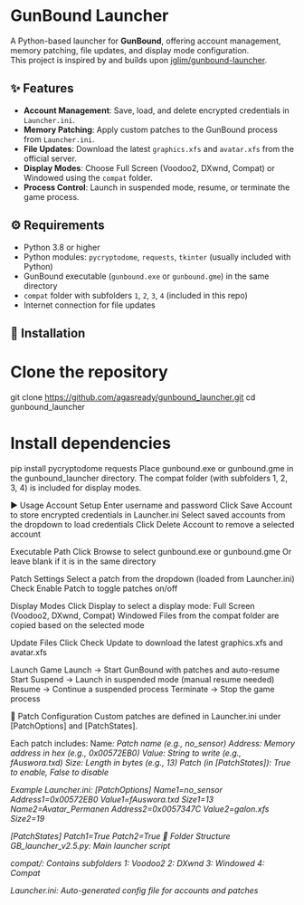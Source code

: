 # GunBound Launcher

A Python-based launcher for **GunBound**, offering account management, memory patching, file updates, and display mode configuration.  
This project is inspired by and builds upon [jglim/gunbound-launcher](https://github.com/jglim/gunbound-launcher).

## ✨ Features
- **Account Management**: Save, load, and delete encrypted credentials in `Launcher.ini`.
- **Memory Patching**: Apply custom patches to the GunBound process from `Launcher.ini`.
- **File Updates**: Download the latest `graphics.xfs` and `avatar.xfs` from the official server.
- **Display Modes**: Choose Full Screen (Voodoo2, DXwnd, Compat) or Windowed using the `compat` folder.
- **Process Control**: Launch in suspended mode, resume, or terminate the game process.

## ⚙️ Requirements
- Python 3.8 or higher  
- Python modules: `pycryptodome`, `requests`, `tkinter` (usually included with Python)  
- GunBound executable (`gunbound.exe` or `gunbound.gme`) in the same directory  
- `compat` folder with subfolders `1`, `2`, `3`, `4` (included in this repo)  
- Internet connection for file updates  

## 🚀 Installation
# Clone the repository
git clone https://github.com/agasready/gunbound_launcher.git
cd gunbound_launcher

# Install dependencies
pip install pycryptodome requests
Place gunbound.exe or gunbound.gme in the gunbound_launcher directory.
The compat folder (with subfolders 1, 2, 3, 4) is included for display modes.

▶️ Usage
Account Setup
Enter username and password
Click Save Account to store encrypted credentials in Launcher.ini
Select saved accounts from the dropdown to load credentials
Click Delete Account to remove a selected account

Executable Path
Click Browse to select gunbound.exe or gunbound.gme
Or leave blank if it is in the same directory

Patch Settings
Select a patch from the dropdown (loaded from Launcher.ini)
Check Enable Patch to toggle patches on/off

Display Modes
Click Display to select a display mode:
Full Screen (Voodoo2, DXwnd, Compat)
Windowed
Files from the compat folder are copied based on the selected mode

Update Files
Click Check Update to download the latest graphics.xfs and avatar.xfs

Launch Game
Launch → Start GunBound with patches and auto-resume
Start Suspend → Launch in suspended mode (manual resume needed)
Resume → Continue a suspended process
Terminate → Stop the game process

🧩 Patch Configuration
Custom patches are defined in Launcher.ini under [PatchOptions] and [PatchStates].

Each patch includes:
Name<i>: Patch name (e.g., no_sensor)
Address<i>: Memory address in hex (e.g., 0x00572EB0)
Value<i>: String to write (e.g., fAuswora.txd)
Size<i>: Length in bytes (e.g., 13)
Patch<i> (in [PatchStates]): True to enable, False to disable

Example Launcher.ini:
[PatchOptions]
Name1=no_sensor
Address1=0x00572EB0
Value1=fAuswora.txd
Size1=13
Name2=Avatar_Permanen
Address2=0x0057347C
Value2=galon.xfs
Size2=19

[PatchStates]
Patch1=True
Patch2=True
📂 Folder Structure
GB_launcher_v2.5.py: Main launcher script

compat/: Contains subfolders
1: Voodoo2
2: DXwnd
3: Windowed
4: Compat

Launcher.ini: Auto-generated config file for accounts and patches
